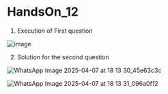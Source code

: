 # HandsOn_12
1. Execution of First question

![image](https://github.com/user-attachments/assets/bbf507be-73bd-4022-a19c-7400be73a86f)


2. Solution for the second question


![WhatsApp Image 2025-04-07 at 18 13 30_45e63c3c](https://github.com/user-attachments/assets/8eecf9df-361d-4976-8498-5c97822b5aca)


![WhatsApp Image 2025-04-07 at 18 13 31_096a0f12](https://github.com/user-attachments/assets/4d59d5e0-2534-4b24-8c0a-6eddc8e432e8)


